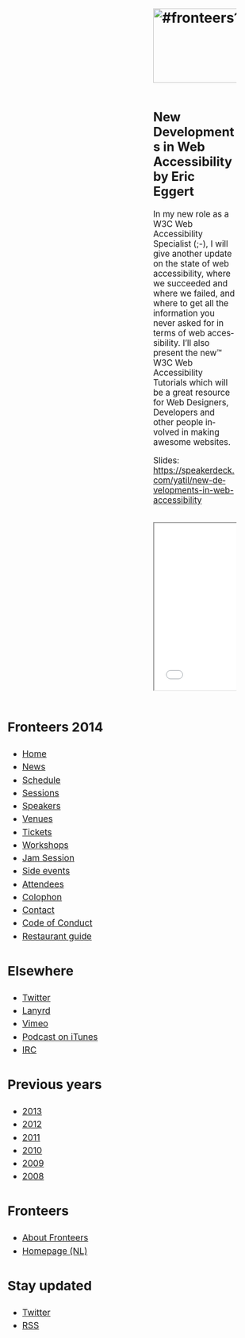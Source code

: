 <!DOCTYPE html>
<!-- Handcrafted with ❤️, by Krijn -->
<html lang="nl">
 <head>
  <meta charset="utf-8">
  <title>New Developments in Web Accessibility by Eric Eggert · Fronteers</title>
  <meta name="viewport" content="width=device-width,initial-scale=1">
  <link rel="stylesheet" href="/_css/fronteers.css?v=2023">
  <link rel="icon" href="/favicon.ico">
  <link rel="alternate" type="application/rss+xml" href="http://feeds.feedburner.com/FronteersWeblog" title="Fronteers weblog">
  <link rel="alternate" type="application/rss+xml" href="http://feeds.feedburner.com/FronteersWeblogLaatsteReacties" title="Fronteers weblog: laatste reacties">
  <link rel="alternate" type="application/rss+xml" href="http://feeds.feedburner.com/FronteersBijeenkomsten" title="Fronteers bijeenkomsten">
  <link rel="alternate" type="application/rss+xml" href="http://feeds.feedburner.com/FronteersVacaturebank" title="Fronteers vacaturebank">
  <link rel="alternate" type="application/rss+xml" href="http://feeds.feedburner.com/FronteersWorkshops" title="Fronteers workshops">
  <link rel="me" href="https://front-end.social/@fronteers">
  <link rel="alternate" type="application/rss+xml" href="http://feeds.feedburner.com/FronteersCongres" title="Fronteers conference">
  <link rel="shortlink" href="http://frnt.rs/p1284">
  <style>
   /* Fronteers 2014 styling */
   #main { margin: 0 3em 0 21em; }
   #submenu { max-width: 19em; top: 10em; left: 2em; }
    #submenu h2, #submenu ul li { margin-right: 2em; margin-left: 0; }
    #submenu ul li { padding-left: 0; }
    #submenu div { margin-bottom: 2em; font-size: 1.25em; line-height: 1.5; }
    #submenu ul li.mark { background-image: url(/_css/img/marker-left.png); margin-right: 0; background-position: 100% 9px; }
   div.section { overflow: auto; }
   div.section * + h2 { margin-top: 2.4em; }
   div.section * + h3 { margin-top: 2.4em; }
   div.section h2 + h3 { margin-top: 10px; }
   div.section * + h4 { margin-top: 1.5em; }
   div.section p + p { margin-top: 1em; }
   div.section p.figure:last-child { margin-top: 2rem; margin-bottom: -3rem; }
   div.section iframe { margin: 1em 0 !important; }
   .section { font-size: 1.2em; }
   .speaker-section { overflow: hidden; }
   @media all and (max-width: 55em) {
    #main { margin: 0 3em 0 21em; }
    #submenu { position: absolute; -webkit-columns: 1; -moz-columns: 1; columns: 1; margin: 2em 2em 0 0; }
   }
   @media all and (max-width: 37em) {
    #main { margin: 0; }
    #submenu { width: 100%; max-width: 100%; position: static; }
     #submenu h2, #submenu ul li { margin-left: 2em; }
   }
  </style>
 </head>
 <body id="fronteers-nl">
  <div id="container">
   <div id="main">
    <h1><a href="/congres/2014"><img src="/_img/congres/2014/fronteers14.png" width="640" height="150" alt="#fronteers14"></a></h1>
    <div class="section" lang="en">
     <h2>New Developments in Web Accessibility by Eric Eggert</h2>
     <p>In my new role as a W3C Web Accessibility Specialist (;-), I will give another update on the state of web accessibility, where we succeeded and where we failed, and where to get all the information you never asked for in terms of web accessibility. I’ll also present the new™ W3C Web Accessibility Tutorials which will be a great resource for Web Designers, Developers and other people involved in making awesome websites.</p>
     <p>Slides: <a href="https://speakerdeck.com/yatil/new-developments-in-web-accessibility">https://speakerdeck.com/yatil/new-developments-in-web-accessibility</a></p>
     <iframe src="//player.vimeo.com/video/113711085" width="600" height="337" webkitAllowFullScreen mozallowfullscreen allowFullScreen></iframe>
    </div>
   </div>
   <div id="submenu">
    <div id="conference-menu" lang="en">
     <h2>Fronteers 2014</h2>
     <ul>
      <li><a href="/congres/2014">Home</a></li>
      <li><a href="/congres/2014/news" title="Fronteers 2014 news">News</a></li>
      <li><a href="/congres/2014/schedule" title="Fronteers 2014 schedule">Schedule</a></li>
      <li><a href="/congres/2014/sessions" title="Fronteers 2014 sessions">Sessions</a></li>
      <li><a href="/congres/2014/speakers" title="Fronteers 2014 speakers">Speakers</a></li>
      <li><a href="/congres/2014/venues" title="Fronteers 2014 venues">Venues</a></li>
      <li><a href="/congres/2014/tickets" title="Fronteers 2014 tickets">Tickets</a></li>
      <li><a href="/congres/2014/workshops" title="Fronteers 2014 workshops">Workshops</a></li>
      <li class="current"><a href="/congres/2014/jam-session" title="Fronteers 2014 Jam Session" class="current">Jam Session</a></li>
      <li><a href="/congres/2014/side-events" title="Fronteers 2014 side events">Side events</a></li>
      <li><a href="/congres/2014/attendees" title="Fronteers 2014 attendees">Attendees</a></li>
      <li><a href="/congres/2014/colophon" title="Fronteers 2014 colophon">Colophon</a></li>
      <li><a href="/congres/2014/contact" title="Fronteers 2014 contact information">Contact</a></li>
      <li><a href="/congres/2014/code-of-conduct" title="Fronteers 2014 Code of Conduct">Code of Conduct</a></li>
      <li><a href="/congres/2014/restaurants" title="Fronteers 2014 Restaurant Guide: FronteersConf FoodList">Restaurant guide</a></li>
     </ul>
    </div>
    <div lang="en">
     <h2>Elsewhere</h2>
     <ul>
      <li><a href="https://twitter.com/FronteersConf">Twitter</a></li>
      <li><a href="http://lanyrd.com/2014/fronteers/">Lanyrd</a></li>
      <li><a href="https://vimeo.com/fronteers/videos">Vimeo</a></li>
      <li><a href="https://itunes.apple.com/nl/podcast/fronteers-videos/id1136212068?l=en">Podcast on iTunes</a></li>
      <li><a href="http://webchat.freenode.net/?channels=fronteers">IRC</a></li>
     </ul>
    </div>
    <div lang="en">
     <h2>Previous years</h2>
     <ul>
      <li><a href="/congres/2013">2013</a></li>
      <li><a href="/congres/2012">2012</a></li>
      <li><a href="/congres/2011">2011</a></li>
      <li><a href="/congres/2010">2010</a></li>
      <li><a href="/congres/2009">2009</a></li>
      <li><a href="/congres/2008">2008</a></li>
     </ul>
    </div>
    <div lang="en">
     <h2>Fronteers</h2>
     <ul>
      <li><a href="/about">About Fronteers</a></li>
      <li><a href="/">Homepage (NL)</a></li>
     </ul>
    </div>
    <div id="feeds" lang="en">
     <h2>Stay updated</h2>
     <ul>
      <li><a href="https://twitter.com/FronteersConf">Twitter</a></li>
      <li><a href="https://feeds.feedburner.com/FronteersCongres" type="application/rss+xml">RSS</a></li>
     </ul>
    </div>
   </div>
  </div>
  <script>
   (function() {
    "use strict";
    var i, j, tellCSS;
    var antiSpamElements = document.querySelectorAll && document.querySelectorAll('.spam-check');
    if (antiSpamElements) {
     for (i = 0; i < antiSpamElements.length; i++) {
      antiSpamElements[i].value = 'Nee';
      antiSpamElements[i].parentNode.style.display = 'none';
     }
    }
    var lis = document.querySelectorAll && document.querySelectorAll('li.current');
    if (lis) {
     var markers = [];
     for (i = 0; i < lis.length; i++) {
      var li = lis[i], ul = li.parentNode, top = li.offsetTop;
      if (ul.parentNode.tagName.toLowerCase() == 'li') {
       ul = ul.parentNode.parentNode;
      }
      var marker = document.createElement('li'), as = ul.querySelectorAll('a'), a;
      markers.push({
       top: top,
       marker: marker,
       mark: function(element) {
        this.marker.style.webkitTransform = this.marker.style.mozTransform = this.marker.style.msTransform = this.marker.style.transform = 'translateY(' + (element.offsetTop - this.top) + 'px)';
       },
       unmark: function() {
        this.marker.style.webkitTransform = this.marker.style.mozTransform = this.marker.style.msTransform = this.marker.style.transform = 'translateY(0)';
       }
      });
      for (j = 0; j < as.length; j++) {
       a = as[j];
       a.setAttribute('marker', i);
       a.onmouseover = a.onfocus = function() {
        markers[this.getAttribute('marker')].mark(this.parentNode);
       };
       a.onmouseout = a.onblur = function() {
        markers[this.getAttribute('marker')].unmark();
       };
       a.onclick = function() {
        markers[this.getAttribute('marker')].unmark = function(){};
       }
      }
      marker.innerHTML = '<span>​</span>';
      marker.className = 'mark';
      marker.style.top = top + 'px';
      ul.appendChild(marker);
     }
     tellCSS = true;
    }
    if (tellCSS) {
     document.documentElement.className = 'js-enabled';
    }
   })();
  </script>
 </body>
</html>
